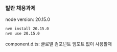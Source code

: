### 발란 채용과제

node version: 20.15.0
```bash
nvm install 20.15.0
nvm use 20.15.0
```

component.d.ts: 글로벌 컴포넌트 임포트 없이 사용할때
